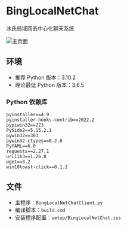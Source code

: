 # BingLocalNetChat
冰氏局域网去中心化聊天系统

![主页面](https://s2.loli.net/2022/02/23/Jxsfl3DjQY4ITLn.png)

## 环境

- 推荐 Python 版本：3.10.2
- 理论最低 Python 版本：3.6.5

### Python 依赖库
```
pyinstaller==4.9
pyinstaller-hooks-contrib==2022.2
pypiwin32==223
PySide2==5.15.2.1
pywin32==303
pywin32-ctypes==0.2.0
PyYAML==6.0
requests==2.27.1
urllib3==1.26.8
wget==3.2
win10toast-click==0.1.2
```

## 文件

- 主程序：`BingLocalNetChatClient.py`
- 编译脚本：`build.cmd`
- 安装程序配置：`setup/BingLocalNetChat.iss`
